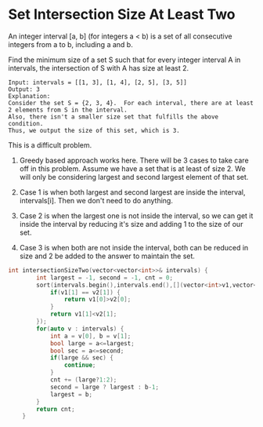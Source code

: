 # Set Intersection Size At Least Two

An integer interval [a, b] (for integers a < b) is a set of all consecutive integers from a to b, including a and b.

Find the minimum size of a set S such that for every integer interval A in intervals, the intersection of S with A has size at least 2.

```text
Input: intervals = [[1, 3], [1, 4], [2, 5], [3, 5]]
Output: 3
Explanation:
Consider the set S = {2, 3, 4}.  For each interval, there are at least 2 elements from S in the interval.
Also, there isn't a smaller size set that fulfills the above condition.
Thus, we output the size of this set, which is 3.
```

This is a difficult problem.

1. Greedy based approach works here. There will be 3 cases to take care off in this problem. Assume we have a set that is at least of size 2. We will only be considering largest and second largest element of that set.

2. Case 1 is when both largest and second largest are inside the interval, intervals[i]. Then we don't need to do anything.

3. Case 2 is when the largest one is not inside the interval, so we can get it inside the interval by reducing it's size and adding 1 to the size of our set.

4. Case 3 is when both are not inside the interval, both can be reduced in size and 2 be added to the answer to maintain the set.

```c++
int intersectionSizeTwo(vector<vector<int>>& intervals) {
        int largest = -1, second = -1, cnt = 0;
        sort(intervals.begin(),intervals.end(),[](vector<int>v1,vector<int>v2) {
            if(v1[1] == v2[1]) {
                return v1[0]>v2[0];
            }
            return v1[1]<v2[1];
        });
        for(auto v : intervals) {
            int a = v[0], b = v[1];
            bool large = a<=largest;
            bool sec = a<=second;
            if(large && sec) {
                continue;
            }
            cnt += (large?1:2);
            second = large ? largest : b-1;
            largest = b;
        }
        return cnt;
    }
```
